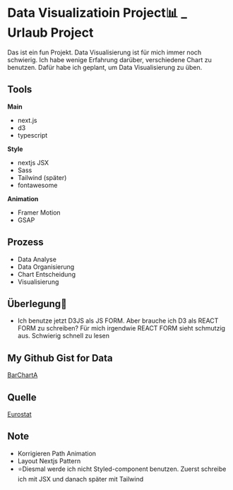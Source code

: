 # Data Visualizatioin Project📊 _ Urlaub Project

<p>
Das ist ein fun Projekt. Data Visualisierung ist für mich immer noch schwierig. Ich habe wenige Erfahrung darüber, verschiedene Chart zu benutzen. Dafür habe ich geplant, um Data Visualisierung zu üben. 
</p>

## Tools

<strong>Main</strong>

- next.js
- d3
- typescript

<strong>Style</strong>

- nextjs JSX
- Sass
- Tailwind (später)
- fontawesome

<strong>Animation</strong>

- Framer Motion
- GSAP

## Prozess
- Data Analyse
- Data Organisierung
- Chart Entscheidung
- Visualisierung

## Überlegung🥸
- Ich benutze jetzt D3JS als JS FORM. Aber brauche ich D3 als REACT FORM zu schreiben? Für mich irgendwie REACT FORM sieht schmutzig aus. Schwierig schnell zu lesen

## My Github Gist for Data
[BarChartA](https://gist.githubusercontent.com/DainPark-web/10dd0a710d0c446ae1a0bbad265cbed6/raw/barChartA.csv)

## Quelle
[Eurostat](https://ec.europa.eu/eurostat/databrowser/view/EARN_SES18_47__custom_1609488/bookmark/table?lang=de&bookmarkId=e747e06d-6711-41aa-81c4-a932d8da02f4)


## Note 
- Korrigieren Path Animation
- Layout Nextjs Pattern
- ⭐️Diesmal werde ich nicht Styled-component benutzen. Zuerst schreibe ich mit JSX und danach später mit Tailwind
